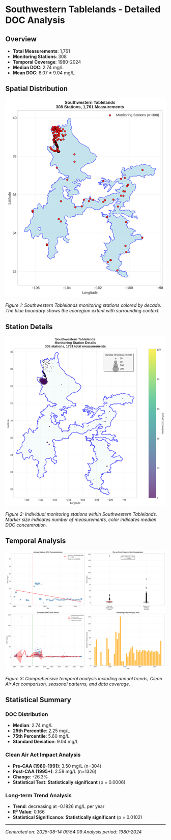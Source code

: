 # Southwestern Tablelands - Detailed DOC Analysis

## Overview
- **Total Measurements**: 1,761
- **Monitoring Stations**: 308
- **Temporal Coverage**: 1980-2024
- **Median DOC**: 2.74 mg/L
- **Mean DOC**: 6.07 ± 9.04 mg/L

## Spatial Distribution

![Ecoregion Overview](Southwestern_Tablelands_overview_map.png)

*Figure 1: Southwestern Tablelands monitoring stations colored by decade. The blue boundary shows the ecoregion extent with surrounding context.*

## Station Details

![Station Details](Southwestern_Tablelands_stations.png)

*Figure 2: Individual monitoring stations within Southwestern Tablelands. Marker size indicates number of measurements, color indicates median DOC concentration.*

## Temporal Analysis

![Time Series Analysis](Southwestern_Tablelands_timeseries.png)

*Figure 3: Comprehensive temporal analysis including annual trends, Clean Air Act comparison, seasonal patterns, and data coverage.*

## Statistical Summary

### DOC Distribution
- **Median**: 2.74 mg/L
- **25th Percentile**: 2.25 mg/L  
- **75th Percentile**: 5.60 mg/L
- **Standard Deviation**: 9.04 mg/L

### Clean Air Act Impact Analysis

- **Pre-CAA (1980-1991)**: 3.50 mg/L (n=304)
- **Post-CAA (1995+)**: 2.58 mg/L (n=1326)
- **Change**: -26.3%
- **Statistical Test**: **Statistically significant** (p = 0.0006)

### Long-term Trend Analysis

- **Trend**: decreasing at -0.1826 mg/L per year
- **R² Value**: 0.166
- **Statistical Significance**: **Statistically significant** (p = 0.0102)


---
*Generated on: 2025-08-14 09:54:09*
*Analysis period: 1980-2024*

